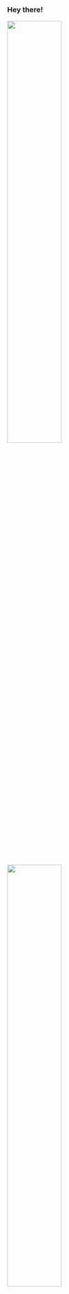 ### Hey there!
<img height="50%" width="auto" src ="https://github-readme-stats.vercel.app/api? 
username=zihaarn&show_icons=true&count_private=true&theme=darcula&hide_border=true&hide=issues,contribs&bg_color=00000000"><br/>
<img height="50%" width="auto" src ="https://github-readme-stats.vercel.app/api/top-langs/? 
username=zihaarn&layout=compact&hide_border=true&theme=darcula&bg_color=00000000&langs_count=6&hide=jupyter%20notebook,tex,css,php"><br/>
<img src ="https://github-readme-streak-stats.herokuapp.com?user=zihaarn&theme=darcula&hide_border=true&background=FFFFFF00">

